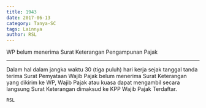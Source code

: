 ```yaml
---
title: 1943
date: 2017-06-13
category: Tanya-SC
tags: Lainnya
author: RSL
---
```


WP belum menerima Surat Keterangan Pengampunan Pajak

---

Dalam hal dalam jangka waktu 30 (tiga puluh) hari kerja sejak tanggal tanda terima Surat Pemyataan Wajib Pajak belum menerima Surat Keterangan yang dikirim ke WP, Wajib Pajak atau kuasa dapat mengambil secara langsung Surat Keterangan dimaksud ke KPP Wajib Pajak Terdaftar.

`RSL`
